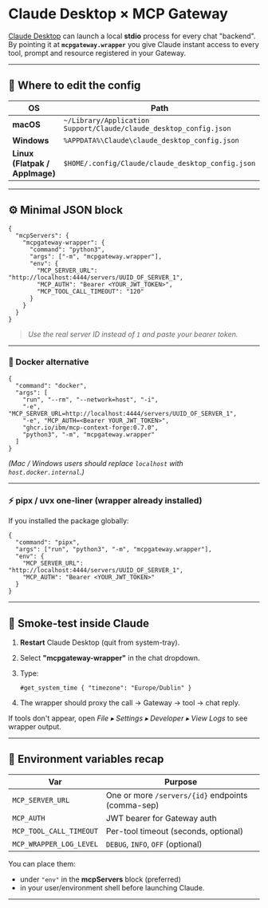 # Claude Desktop × MCP Gateway

[Claude Desktop](https://www.anthropic.com/index/claude-desktop) can launch a local **stdio**
process for every chat "backend".
By pointing it at **`mcpgateway.wrapper`** you give Claude instant access to every tool,
prompt and resource registered in your Gateway.

---

## 📂 Where to edit the config

| OS | Path |
|----|------|
| **macOS** | `~/Library/Application Support/Claude/claude_desktop_config.json` |
| **Windows** | `%APPDATA%\Claude\claude_desktop_config.json` |
| **Linux (Flatpak / AppImage)** | `$HOME/.config/Claude/claude_desktop_config.json` |

---

## ⚙️ Minimal JSON block

```jsonc
{
  "mcpServers": {
    "mcpgateway-wrapper": {
      "command": "python3",
      "args": ["-m", "mcpgateway.wrapper"],
      "env": {
        "MCP_SERVER_URL": "http://localhost:4444/servers/UUID_OF_SERVER_1",
        "MCP_AUTH": "Bearer <YOUR_JWT_TOKEN>",
        "MCP_TOOL_CALL_TIMEOUT": "120"
      }
    }
  }
}
```

> *Use the real server ID instead of `1` and paste your bearer token.*

---

### 🐳 Docker alternative

```jsonc
{
  "command": "docker",
  "args": [
    "run", "--rm", "--network=host", "-i",
    "-e", "MCP_SERVER_URL=http://localhost:4444/servers/UUID_OF_SERVER_1",
    "-e", "MCP_AUTH=<Bearer YOUR_JWT_TOKEN>",
    "ghcr.io/ibm/mcp-context-forge:0.7.0",
    "python3", "-m", "mcpgateway.wrapper"
  ]
}
```

*(Mac / Windows users should replace `localhost` with `host.docker.internal`.)*

---

### ⚡ pipx / uvx one-liner (wrapper already installed)

If you installed the package globally:

```jsonc
{
  "command": "pipx",
  "args": ["run", "python3", "-m", "mcpgateway.wrapper"],
  "env": {
    "MCP_SERVER_URL": "http://localhost:4444/servers/UUID_OF_SERVER_1",
    "MCP_AUTH": "Bearer <YOUR_JWT_TOKEN>"
  }
}
```

---

## 🧪 Smoke-test inside Claude

1. **Restart** Claude Desktop (quit from system-tray).
2. Select **"mcpgateway-wrapper"** in the chat dropdown.
3. Type:

   ```
   #get_system_time { "timezone": "Europe/Dublin" }
   ```
4. The wrapper should proxy the call → Gateway → tool → chat reply.

If tools don't appear, open *File ▸ Settings ▸ Developer ▸ View Logs* to see wrapper output.

---

## 🔑 Environment variables recap

| Var                       | Purpose                                           |
| ------------------------- | ------------------------------------------------- |
| `MCP_SERVER_URL` | One or more `/servers/{id}` endpoints (comma-sep) |
| `MCP_AUTH`          | JWT bearer for Gateway auth                       |
| `MCP_TOOL_CALL_TIMEOUT`   | Per-tool timeout (seconds, optional)              |
| `MCP_WRAPPER_LOG_LEVEL`   | `DEBUG`, `INFO`, `OFF` (optional)                 |

You can place them:

* under `"env"` in the **mcpServers** block (preferred)
* in your user/environment shell before launching Claude.

---
